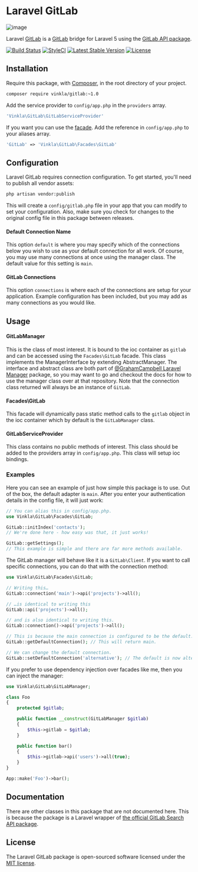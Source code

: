 Laravel GitLab
==============

![image](https://raw.githubusercontent.com/vinkla/vinkla.github.io/master/images/laravel-gitlab.png)

Laravel [GitLab](https://gitlab.com/) is a [GitLab](https://gitlab.com/) bridge for Laravel 5 using the [GitLab API package](https://github.com/m4tthumphrey/php-gitlab-api).

[![Build Status](https://img.shields.io/travis/vinkla/gitlab/master.svg?style=flat)](https://travis-ci.org/vinkla/gitlab)
[![StyleCI](https://styleci.io/repos/32235069/shield?style=flat)](https://styleci.io/repos/32235069)
[![Latest Stable Version](http://img.shields.io/packagist/v/vinkla/gitlab.svg?style=flat)](https://packagist.org/packages/vinkla/gitlab)
[![License](https://img.shields.io/packagist/l/vinkla/gitlab.svg?style=flat)](https://packagist.org/packages/vinkla/gitlab)

## Installation
Require this package, with [Composer](https://getcomposer.org/), in the root directory of your project.

```bash
composer require vinkla/gitlab:~1.0
```

Add the service provider to ```config/app.php``` in the `providers` array.

```php
'Vinkla\GitLab\GitLabServiceProvider'
```

If you want you can use the [facade](http://laravel.com/docs/facades). Add the reference in ```config/app.php``` to your aliases array.

```php
'GitLab' => 'Vinkla\GitLab\Facades\GitLab'
```

## Configuration

Laravel GitLab requires connection configuration. To get started, you'll need to publish all vendor assets:

```bash
php artisan vendor:publish
```

This will create a `config/gitlab.php` file in your app that you can modify to set your configuration. Also, make sure you check for changes to the original config file in this package between releases.

#### Default Connection Name

This option `default` is where you may specify which of the connections below you wish to use as your default connection for all work. Of course, you may use many connections at once using the manager class. The default value for this setting is `main`.

#### GitLab Connections

This option `connections` is where each of the connections are setup for your application. Example configuration has been included, but you may add as many connections as you would like.

## Usage

#### GitLabManager

This is the class of most interest. It is bound to the ioc container as `gitlab` and can be accessed using the `Facades\GitLab` facade. This class implements the ManagerInterface by extending AbstractManager. The interface and abstract class are both part of [@GrahamCampbell Laravel Manager](https://github.com/GrahamCampbell/Laravel-Manager) package, so you may want to go and checkout the docs for how to use the manager class over at that repository. Note that the connection class returned will always be an instance of `GitLab`.

#### Facades\GitLab

This facade will dynamically pass static method calls to the `gitlab` object in the ioc container which by default is the `GitLabManager` class.

#### GitLabServiceProvider

This class contains no public methods of interest. This class should be added to the providers array in `config/app.php`. This class will setup ioc bindings.

### Examples
Here you can see an example of just how simple this package is to use. Out of the box, the default adapter is `main`. After you enter your authentication details in the config file, it will just work:

```php
// You can alias this in config/app.php.
use Vinkla\GitLab\Facades\GitLab;

GitLab::initIndex('contacts');
// We're done here - how easy was that, it just works!

GitLab::getSettings();
// This example is simple and there are far more methods available.
```

The GitLab manager will behave like it is a `GitLab\Client`. If you want to call specific connections, you can do that with the connection method:

```php
use Vinkla\GitLab\Facades\GitLab;

// Writing this…
GitLab::connection('main')->api('projects')->all();

// …is identical to writing this
GitLab::api('projects')->all();

// and is also identical to writing this.
GitLab::connection()->api('projects')->all();

// This is because the main connection is configured to be the default.
GitLab::getDefaultConnection(); // This will return main.

// We can change the default connection.
GitLab::setDefaultConnection('alternative'); // The default is now alternative.
```

If you prefer to use dependency injection over facades like me, then you can inject the manager:

```php
use Vinkla\GitLab\GitLabManager;

class Foo
{
	protected $gitlab;

	public function __construct(GitLabManager $gitlab)
	{
		$this->gitlab = $gitlab;
	}

	public function bar()
	{
		$this->gitlab->api('users')->all(true);
	}
}

App::make('Foo')->bar();
```

## Documentation
There are other classes in this package that are not documented here. This is because the package is a Laravel wrapper of [the official GitLab Search API package](https://github.com/m4tthumphrey/php-gitlab-api).

## License

The Laravel GitLab package is open-sourced software licensed under the [MIT license](http://opensource.org/licenses/MIT).

